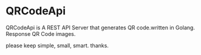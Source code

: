# QRCodeApi
QRCodeApi is A REST API Server that generates QR code.written in Golang.
Response QR Code images.

please keep simple, small, smart. thanks.